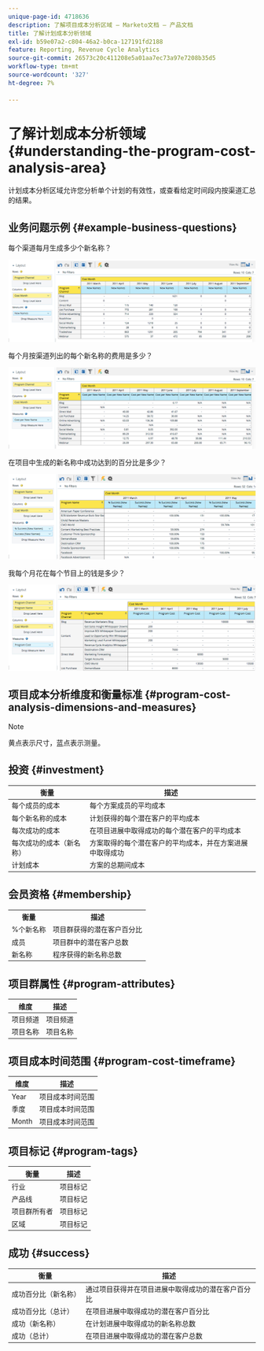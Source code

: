 ```yaml
---
unique-page-id: 4718636
description: 了解项目成本分析区域 — Marketo文档 — 产品文档
title: 了解计划成本分析领域
exl-id: b59e07a2-c804-46a2-b0ca-127191fd2188
feature: Reporting, Revenue Cycle Analytics
source-git-commit: 26573c20c411208e5a01aa7ec73a97e7208b35d5
workflow-type: tm+mt
source-wordcount: '327'
ht-degree: 7%

---
```


# 了解计划成本分析领域 {#understanding-the-program-cost-analysis-area}

计划成本分析区域允许您分析单个计划的有效性，或查看给定时间段内按渠道汇总的结果。

## 业务问题示例 {#example-business-questions}

每个渠道每月生成多少个新名称？

![](assets/image2015-5-6-14-3a13-3a47.png)

每个月按渠道列出的每个新名称的费用是多少？

![](assets/image2015-5-6-14-3a16-3a28.png)

在项目中生成的新名称中成功达到的百分比是多少？

![](assets/image2015-5-6-14-3a31-3a15.png)

我每个月花在每个节目上的钱是多少？

![](assets/image2015-5-6-14-3a36-3a34.png)

## 项目成本分析维度和衡量标准 {#program-cost-analysis-dimensions-and-measures}

>[!NOTE]
>
>黄点表示尺寸，蓝点表示测量。

## 投资 {#investment}

| 衡量 | 描述 |
|---|---|
| 每个成员的成本 | 每个方案成员的平均成本 |
| 每个新名称的成本 | 计划获得的每个潜在客户的平均成本 |
| 每次成功的成本 | 在项目进展中取得成功的每个潜在客户的平均成本 |
| 每次成功的成本（新名称） | 方案取得的每个潜在客户的平均成本，并在方案进展中取得成功 |
| 计划成本 | 方案的总期间成本 |

## 会员资格 {#membership}

<table>
 <tbody>
  <tr>
   <th>衡量</th>
   <th>描述</th>
  </tr>
  <tr>
   <td>%个新名称</td>
   <td>项目群获得的潜在客户百分比</td>
  </tr>
  <tr>
   <td>成员</td>
   <td>项目群中的潜在客户总数</td>
  </tr>
  <tr>
   <td>新名称</td>
   <td>程序获得的新名称总数</td>
  </tr>
 </tbody>
</table>

## 项目群属性 {#program-attributes}

| 维度 | 描述 |
|---|---|
| 项目频道 | 项目频道 |
| 项目名称 | 项目名称 |

## 项目成本时间范围 {#program-cost-timeframe}

| 维度 | 描述 |
|---|---|
| Year | 项目成本时间范围 |
| 季度 | 项目成本时间范围 |
| Month | 项目成本时间范围 |

## 项目标记 {#program-tags}

| 衡量 | 描述 |
|---|---|
| 行业 | 项目标记 |
| 产品线 | 项目标记 |
| 项目群所有者 | 项目标记 |
| 区域 | 项目标记 |

## 成功 {#success}

| 衡量 | 描述 |
|---|---|
| 成功百分比（新名称） | 通过项目获得并在项目进展中取得成功的潜在客户百分比 |
| 成功百分比（总计） | 在项目进展中取得成功的潜在客户百分比 |
| 成功（新名称） | 在计划进展中取得成功的新名称总数 |
| 成功（总计） | 在项目进展中取得成功的潜在客户总数 |
